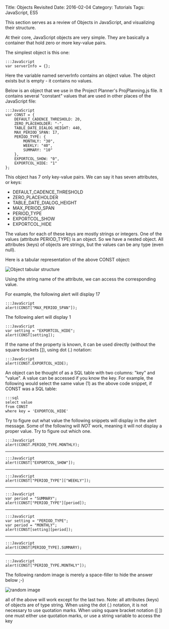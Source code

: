 Title: Objects Revisited
Date: 2016-02-04
Category: Tutorials
Tags: JavaScript, ES5


This section serves as a review of Objects in JavaScript, and visualizing their structure.

At their core, JavaScript objects are very simple. They are basically a container that hold zero or more key-value pairs.

The simplest object is this one:

    :::JavaScript
    var serverInfo = {};

Here the variable named serverInfo contains an object value. The object exists but is empty - it contains no values.

Below is an object that we use in the Project Planner's ProjPlanning.js file. It contains several "constant" values that are used in other places of the JavaScript file:

    :::JavaScript
    var CONST = {
        DEFAULT_CADENCE_THRESHOLD: 20,
        ZERO_PLACEHOLDER: "-",
        TABLE_DATE_DIALOG_HEIGHT: 440,
        MAX_PERIOD_SPAN: 17,
        PERIOD_TYPE: {
            MONTHLY: "30",
            WEEKLY: "40",
            SUMMARY: "10"
        },
        EXPORTCOL_SHOW: "0",
        EXPORTCOL_HIDE: "1"
    };

This object has 7 only key-value pairs. We can say it has seven attributes, or keys:

* DEFAULT_CADENCE_THRESHOLD
* ZERO_PLACEHOLDER
* TABLE_DATE_DIALOG_HEIGHT
* MAX_PERIOD_SPAN
* PERIOD_TYPE
* EXPORTCOL_SHOW
* EXPORTCOL_HIDE

The values for each of these keys are mostly strings or integers. One of the values (attribute PERIOD_TYPE) is an object. So we have a nested object. All attributes (keys) of objects are strings, but the values can be any type (even null). 

Here is a tabular representation of the above CONST object:

![Object tabular structure]({static}/extras/object-structure-tabular.png)

Using the string name of the attribute, we can access the corresponding value. 

For example, the following alert will display 17

    :::JavaScript
    alert(CONST["MAX_PERIOD_SPAN"]);

The following alert will display 1

    :::JavaScript
    var setting = "EXPORTCOL_HIDE";
    alert(CONST[setting]);

If the name of the property is known, it can be used directly (without the square brackets []), using dot (.) notation:

    :::JavaScript
    alert(CONST.EXPORTCOL_HIDE);

An object can be thought of as a SQL table with two columns: "key" and "value". A value can be accessed if you know the key. For example, the following would select the same value (1) as the above code snippet, if CONST was a SQL table:

    :::sql
    select value
    from CONST
    where key = 'EXPORTCOL_HIDE'

Try to figure out what value the following snippets will display in the alert message. Some of the following will *NOT* work, meaning it will not display a proper value. Try to figure out which one.

    :::JavaScript
    alert(CONST.PERIOD_TYPE.MONTHLY);

---

    :::JavaScript
    alert(CONST["EXPORTCOL_SHOW"]);

---

    :::JavaScript
    alert(CONST["PERIOD_TYPE"]["WEEKLY"]);

---

    :::JavaScript
    var period = "SUMMARY";
    alert(CONST["PERIOD_TYPE"][period]);

---

    :::JavaScript
    var setting = "PERIOD_TYPE";
    var period = "MONTHLY";
    alert(CONST[setting][period]);

---

    :::JavaScript
    alert(CONST[PERIOD_TYPE].SUMMARY);

---

    :::JavaScript
    alert(CONST["PERIOD_TYPE.MONTHLY"]);


The following random image is merely a space-filler to hide the answer below ;-)

![random image](https://lorempixel.com/500/300/)

all of the above will work except for the last two. Note: all attributes (keys) of objects are of type string. When using the dot (.) notation, it is not necessary to use quotation marks. When using square bracket notation ([ ]) one must either use quotation marks, or use a string variable to access the key

